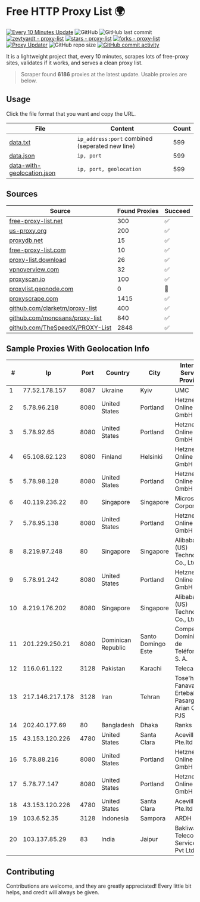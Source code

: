 
# Free HTTP Proxy List 🌍

[![Every 10 Minutes Update](https://github.com/mertguvencli/http-proxy-list/actions/workflows/main.yml/badge.svg?branch=main)](https://github.com/mertguvencli/http-proxy-list/actions/workflows/main.yml)
![GitHub](https://img.shields.io/github/license/mertguvencli/http-proxy-list)
![GitHub last commit](https://img.shields.io/github/last-commit/mertguvencli/http-proxy-list)
[![zevtyardt - proxy-list](https://img.shields.io/static/v1?label=zevtyardt&message=proxy-list&color=blue&logo=github)](https://github.com/zevtyardt/proxy-list "Go to GitHub repo")
[![stars - proxy-list](https://img.shields.io/github/stars/zevtyardt/proxy-list?style=social)](https://github.com/zevtyardt/proxy-list)
[![forks - proxy-list](https://img.shields.io/github/forks/zevtyardt/proxy-list?style=social)](https://github.com/zevtyardt/proxy-list)
[![Proxy Updater](https://github.com/zevtyardt/proxy-list/workflows/Proxy%20Updater/badge.svg)](https://github.com/zevtyardt/proxy-list/actions?query=workflow:"Proxy+Updater")
![GitHub repo size](https://img.shields.io/github/repo-size/zevtyardt/proxy-list)
[![GitHub commit activity](https://img.shields.io/github/commit-activity/m/zevtyardt/proxy-list?logo=commits)](https://github.com/zevtyardt/proxy-list/commits/main)

It is a lightweight project that, every 10 minutes, scrapes lots of free-proxy sites, validates if it works, and serves a clean proxy list.

> Scraper found **6186** proxies at the latest update. Usable proxies are below.

## Usage

Click the file format that you want and copy the URL.

|File|Content|Count|
|----|-------|-----|
|[data.txt](https://raw.githubusercontent.com/mertguvencli/http-proxy-list/main/proxy-list/data.txt)|`ip_address:port` combined (seperated new line)|599|
|[data.json](https://raw.githubusercontent.com/mertguvencli/http-proxy-list/main/proxy-list/data.json)|`ip, port`|599|
|[data-with-geolocation.json](https://raw.githubusercontent.com/mertguvencli/http-proxy-list/main/proxy-list/data-with-geolocation.json)|`ip, port, geolocation`|599|

## Sources

|Source|Found Proxies|Succeed|
|------|-------------|-------|
|[free-proxy-list.net](https://free-proxy-list.net)|300|✅|
|[us-proxy.org](https://www.us-proxy.org)|200|✅|
|[proxydb.net](http://proxydb.net)|15|✅|
|[free-proxy-list.com](https://free-proxy-list.com/?page=&port=&type%5B%5D=http&type%5B%5D=https&up_time=0&search=Search)|10|✅|
|[proxy-list.download](https://www.proxy-list.download/HTTP)|26|✅|
|[vpnoverview.com](https://vpnoverview.com/privacy/anonymous-browsing/free-proxy-servers)|32|✅|
|[proxyscan.io](https://www.proxyscan.io)|100|✅|
|[proxylist.geonode.com](https://proxylist.geonode.com/api/proxy-list?limit=300&page=1&sort_by=lastChecked&sort_type=desc&protocols=http,https)|0|🚫|
|[proxyscrape.com](https://api.proxyscrape.com/v2/?request=displayproxies&protocol=http&timeout=10000&country=all&ssl=all&anonymity=all)|1415|✅|
|[github.com/clarketm/proxy-list](https://raw.githubusercontent.com/clarketm/proxy-list/master/proxy-list-raw.txt)|400|✅|
|[github.com/monosans/proxy-list](https://raw.githubusercontent.com/monosans/proxy-list/main/proxies/http.txt)|840|✅|
|[github.com/TheSpeedX/PROXY-List](https://raw.githubusercontent.com/TheSpeedX/PROXY-List/master/http.txt)|2848|✅|


## Sample Proxies With Geolocation Info

|#|Ip|Port|Country|City|Internet Service Provider|
|-|--|----|-------|----|-------------------------|
|1|77.52.178.157|8087|Ukraine|Kyiv|UMC|
|2|5.78.96.218|8080|United States|Portland|Hetzner Online GmbH|
|3|5.78.92.65|8080|United States|Portland|Hetzner Online GmbH|
|4|65.108.62.123|8080|Finland|Helsinki|Hetzner Online GmbH|
|5|5.78.98.128|8080|United States|Portland|Hetzner Online GmbH|
|6|40.119.236.22|80|Singapore|Singapore|Microsoft Corporation|
|7|5.78.95.138|8080|United States|Portland|Hetzner Online GmbH|
|8|8.219.97.248|80|Singapore|Singapore|Alibaba (US) Technology Co., Ltd.|
|9|5.78.91.242|8080|United States|Portland|Hetzner Online GmbH|
|10|8.219.176.202|8080|Singapore|Singapore|Alibaba (US) Technology Co., Ltd.|
|11|201.229.250.21|8080|Dominican Republic|Santo Domingo Este|Compañía Dominicana de Teléfonos S. A.|
|12|116.0.61.122|3128|Pakistan|Karachi|Telecard|
|13|217.146.217.178|3128|Iran|Tehran|Tose'h Fanavari Ertebabat Pasargad Arian Co. PJS|
|14|202.40.177.69|80|Bangladesh|Dhaka|Ranks ITT|
|15|43.153.120.226|4780|United States|Santa Clara|Aceville Pte.ltd|
|16|5.78.88.216|8080|United States|Portland|Hetzner Online GmbH|
|17|5.78.77.147|8080|United States|Portland|Hetzner Online GmbH|
|18|43.153.120.226|4780|United States|Santa Clara|Aceville Pte.ltd|
|19|103.6.52.35|3128|Indonesia|Sampora|ARDH|
|20|103.137.85.29|83|India|Jaipur|Bakliwal Telecom Services Pvt Ltd|



## Contributing

Contributions are welcome, and they are greatly appreciated! Every
little bit helps, and credit will always be given.

